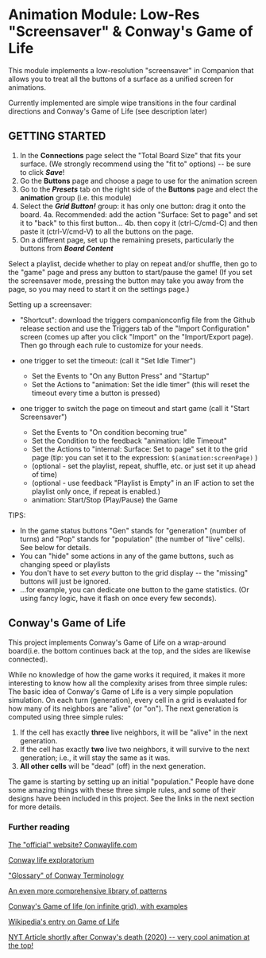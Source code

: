 # Animation Module: Low-Res "Screensaver" & Conway's Game of Life

This module implements a low-resolution "screensaver" in Companion that allows you to treat all the buttons of a
surface as a unified screen for animations.

Currently implemented are simple wipe transitions in the four cardinal directions and Conway's Game of Life (see description later)

## GETTING STARTED

1. In the **Connections** page select the "Total Board Size" that fits your surface. (We strongly recommend using the "fit to" options)
   -- be sure to click **_Save_**!
2. Go the **Buttons** page and choose a page to use for the animation screen
3. Go to the **_Presets_** tab on the right side of the **Buttons** page and elect the **animation** group (i.e. this module)
4. Select the **_Grid Button!_** group: it has only one button: drag it onto the board.
   4a. Recommended: add the action "Surface: Set to page" and set it to "back" to this first button...
   4b. then copy it (ctrl-C/cmd-C) and then paste it (ctrl-V/cmd-V) to all the buttons on the page.
5. On a different page, set up the remaining presets, particularly the buttons from **_Board Content_**

Select a playlist, decide whether to play on repeat and/or shuffle, then go to the "game" page and press any button to start/pause the game! (If you set the screensaver mode, pressing the button may take you away from the page, so you may need to start it on the settings page.)

Setting up a screensaver:

- "Shortcut": download the triggers companionconfig file from the Github release section and use the Triggers tab of the "Import Configuration" screen (comes up after you click "Import" on the "Import/Export page). Then go through each rule to customize for your needs.

- one trigger to set the timeout: (call it "Set Idle Timer")
  - Set the Events to "On any Button Press" and "Startup"
  - Set the Actions to "animation: Set the idle timer" (this will reset the timeout every time a button is pressed)

- one trigger to switch the page on timeout and start game (call it "Start Screensaver")
  - Set the Events to "On condition becoming true"
  - Set the Condition to the feedback "animation: Idle Timeout"
  - Set the Actions to "internal: Surface: Set to page" set it to the grid page (tip: you can set it to the expression: `$(animation:screenPage)` )
  - (optional - set the playlist, repeat, shuffle, etc. or just set it up ahead of time)
  - (optional - use feedback "Playlist is Empty" in an IF action to set the playlist only once, if repeat is enabled.)
  - animation: Start/Stop (Play/Pause) the Game

TIPS:

- In the game status buttons "Gen" stands for "generation" (number of turns) and "Pop" stands for "population" (the number of "live" cells). See below for details.
- You can "hide" some actions in any of the game buttons, such as changing speed or playlists
- You don't have to set _every_ button to the grid display -- the "missing" buttons will just be ignored.
- ...for example, you can dedicate one button to the game statistics. (Or using fancy logic, have it flash on once every few seconds).

## Conway's Game of Life

This project implements Conway's Game of Life on a wrap-around board(i.e. the bottom continues back at the top, and the sides are likewise connected).

While no knowledge of how the game works it required, it makes it more interesting to know how all the complexity arises from three simple rules: The basic idea of Conway's Game of Life is a very simple population simulation. On each turn (generation), every cell in a grid is evaluated for how many of its neighbors are "alive" (or "on"). The next generation is computed using three simple rules:

1. If the cell has exactly **three** live neighbors, it will be "alive" in the next generation.
2. If the cell has exactly **two** live two neighbors, it will survive to the next generation; i.e., it will stay the same as it was.
3. **All other cells** will be "dead" (off) in the next generation.

The game is starting by setting up an initial "population." People have done some amazing things with these three simple rules, and some of their designs have been included in this project. See the links in the next section for more details.

### Further reading

[The "official" website? Conwaylife.com](https://conwaylife.com/)

[Conway life exploratorium](https://conwaylife.com/forums/viewtopic.php?p=113168#p113168)

["Glossary" of Conway Terminology](http://www.radicaleye.com/lifepage/picgloss/picgloss.html)

[An even more comprehensive library of patterns](https://conwaylife.appspot.com/library/)

[Conway's Game of life (on infinite grid), with examples](https://playgameoflife.com/)

[Wikipedia's entry on Game of Life](https://en.wikipedia.org/wiki/Conway%27s_Game_of_Life)

[NYT Article shortly after Conway's death (2020) -- very cool animation at the top!](https://www.nytimes.com/2020/12/28/science/math-conway-game-of-life.html)
